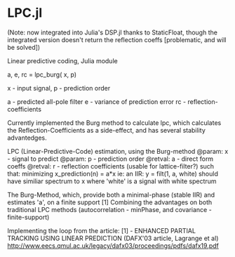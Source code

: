 # LPC.jl

(Note: now integrated into Julia's DSP.jl thanks to StaticFloat, though the integrated version doesn't return the reflection coeffs [problematic, and will be solved])


Linear predictive coding, Julia module

a, e, rc = lpc_burg( x, p)

x - input signal, p - prediction order

a - predicted all-pole filter
e - variance of prediction error
rc - reflection-coefficients 

Currently implemented the Burg method to calculate lpc, which calculates the Reflection-Coefficients as a side-effect, and has several stability advantedges.


 LPC (Linear-Predictive-Code) estimation, using the Burg-method
 @param: x - signal to predict
 @param: p - prediction order
 @retval: a - direct form coeffs
 @retval: r - reflection coefficients (usable for lattice-filter?)
 such that:
 minimizing x_prediction(n) = a*x
 ie: an IIR:
  y = filt(1, a, white)
 should have similiar spectrum to x
 where 'white' is a signal with white spectrum
 
 The Burg-Method, which, provide both a minimal-phase (stable IIR)
 and estimates 'a', on a finite support [1]
 Combining the advantages on both traditional LPC methods
 (autocorrelation - minPhase, and covariance - finite-support)

 Implementing the loop from the article:
 [1] - ENHANCED PARTIAL TRACKING USING LINEAR PREDICTION
 (DAFX'03 article, Lagrange et al)
 http://www.eecs.qmul.ac.uk/legacy/dafx03/proceedings/pdfs/dafx19.pdf
